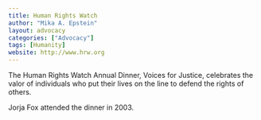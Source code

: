 ```yaml
---
title: Human Rights Watch
author: "Mika A. Epstein"
layout: advocacy
categories: ["Advocacy"]
tags: [Humanity]
website: http://www.hrw.org
---
```


The Human Rights Watch Annual Dinner, Voices for Justice, celebrates the valor of individuals who put their lives on the line to defend the rights of others.

Jorja Fox attended the dinner in 2003.
